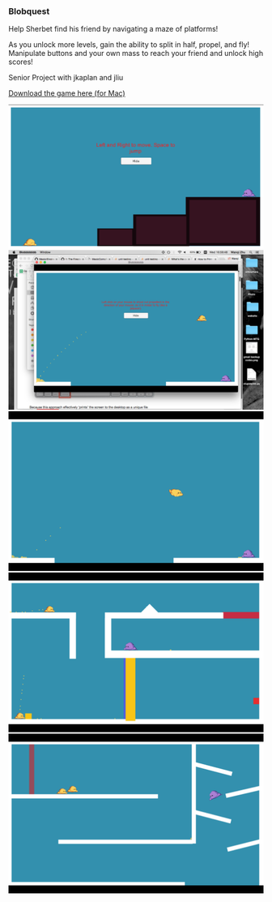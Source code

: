### Blobquest

Help Sherbet find his friend by navigating a maze of platforms!

As you unlock more levels, gain the ability to split in half, propel, and fly! Manipulate buttons and your own mass to reach your friend and unlock high scores!

Senior Project with jkaplan and jliu

[Download the game here (for Mac)](https://jkaplan.itch.io/blobquest)

![Level 1](screenshots/lv1.png)
![Jetpack](screenshots/jetpack.png)
![Jetpack2 ](screenshots/jetpack2.png)
![Level 12](screenshots/lv12.png)
![Level 14](screenshots/lv14.png)
